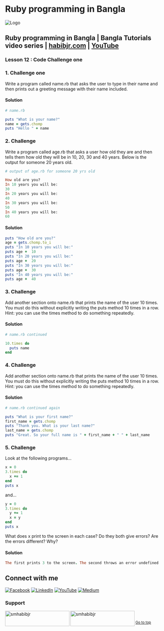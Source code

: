 # Ruby programming in Bangla

![Logo](https://miro.medium.com/max/1080/1*7e9D-oPWPIKBe2AQv862aA.png)


## Ruby programming in Bangla | Bangla Tutorials video series | [habibjr.com](https://www.habibjr.com/) | [YouTube](https://www.youtube.com/channel/UCAb6zCUBSCTGhXLME12XD5A)

### Lesson 12 : Code Challenge one

### 1. Challenge one

Write a program called name.rb that asks the user to type in their name and then prints out a greeting message with their name included.

#### Solution

```ruby 
# name.rb

puts "What is your name?"
name = gets.chomp
puts "Hello " + name
````

### 2. Challenge

Write a program called age.rb that asks a user how old they are and then tells them how old they will be in 10, 20, 30 and 40 years. Below is the output for someone 20 years old.

````ruby 
# output of age.rb for someone 20 yrs old

How old are you?
In 10 years you will be:
30
In 20 years you will be:
40
In 30 years you will be:
50
In 40 years you will be:
60
````

#### Solution

```ruby 
puts "How old are you?"
age = gets.chomp.to_i
puts "In 10 years you will be:"
puts age +  10
puts "In 20 years you will be:"
puts age +  20
puts "In 30 years you will be:"
puts age +  30
puts "In 40 years you will be:"
puts age +  40
````


### 3. Challenge

Add another section onto name.rb that prints the name of the user 10 times. You must do this without explicitly writing the puts method 10 times in a row. Hint: you can use the times method to do something repeatedly.


#### Solution

```ruby 
# name.rb continued

10.times do
  puts name
end
````

### 4. Challenge

Add another section onto name.rb that prints the name of the user 10 times. You must do this without explicitly writing the puts method 10 times in a row. Hint: you can use the times method to do something repeatedly.


#### Solution

```ruby 
# name.rb continued again

puts "What is your first name?"
first_name = gets.chomp
puts "Thank you. What is your last name?"
last_name = gets.chomp
puts "Great. So your full name is " + first_name + " " + last_name
````



### 5. Challenge

Look at the following programs...

````ruby 
x = 0
3.times do
  x += 1
end
puts x
````

and...

````ruby 
y = 0
3.times do
  y += 1
  x = y
end
puts x
````

What does x print to the screen in each case? Do they both give errors? Are the errors different? Why?


#### Solution

```ruby 
The first prints 3 to the screen. The second throws an error undefined local variable or method because x is not available as it is created within the scope of the do/end block.
````






## Connect with me

[![Facebook](https://img.shields.io/badge/Facebook-%231877F2.svg?logo=Facebook&logoColor=white)](https://facebook.com/smhabibjr) 
[![LinkedIn](https://img.shields.io/badge/LinkedIn-%230077B5.svg?logo=linkedin&logoColor=white)](https://linkedin.com/in/smhabibjr) 
[![YouTube](https://img.shields.io/badge/YouTube-%23FF0000.svg?logo=YouTube&logoColor=white)](https://youtube.com/c/HabibJr)
[![Medium](https://img.shields.io/badge/Medium-12100E?logo=medium&logoColor=white)](https://medium.com/@smhabibjr)

<h3 align="left">Support</h3>
<p><a href="https://www.buymeacoffee.com/smhabibjr"> <img align="left" src="https://cdn.buymeacoffee.com/buttons/v2/default-yellow.png" height="50" width="210" alt="smhabibjr" /></a>
<a href="https://paypal.me/habib2030"> <img align="left" src="https://img.shields.io/badge/PayPal-00457C" height="50" width="210" alt="smhabibjr" /></a>
</p>
<br>

<sup align="left"><a href="#ruby-programming-in-bangla">Go to top</a></sup>
